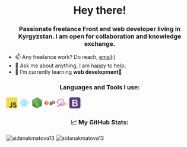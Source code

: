 <h1 align="center">Hey there!</h1> 
<h3 align="center">Passionate freelance Front end web developer living in Kyrgyzstan. I am open for collaboration and knowledge exchange.</h3>


- 📫 Any freelance work? Do reach, [email](http://akmatova.don@gmail.com/):)
- 💬 Ask me about anything, I am happy to help;
- 🌱 I’m currently learning **web development🚢**







<h3 align="center">Languages and Tools I use:</h3> 


<code><img height="30" src="https://raw.githubusercontent.com/github/explore/80688e429a7d4ef2fca1e82350fe8e3517d3494d/topics/javascript/javascript.png"></code>
<code><img height="30" src="https://raw.githubusercontent.com/github/explore/80688e429a7d4ef2fca1e82350fe8e3517d3494d/topics/react/react.png"></code>
<code><img height="30" src="https://raw.githubusercontent.com/github/explore/80688e429a7d4ef2fca1e82350fe8e3517d3494d/topics/nodejs/nodejs.png"></code>
<code><img height="30" src="https://raw.githubusercontent.com/github/explore/80688e429a7d4ef2fca1e82350fe8e3517d3494d/topics/git/git.png"></code>
<code><img height="30" src="https://raw.githubusercontent.com/github/explore/80688e429a7d4ef2fca1e82350fe8e3517d3494d/topics/sass/sass.png"></code>
<code><img height="30" src="https://raw.githubusercontent.com/github/explore/80688e429a7d4ef2fca1e82350fe8e3517d3494d/topics/bootstrap/bootstrap.png"></code>


<h3 align="center">📈 My GitHub Stats:</h3>


<img align="center" src="https://github-readme-stats.vercel.app/api/top-langs/?username=aidanakmatova13&layout=compact" alt="aidanakmatova13" />
<img align="center" src="https://github-readme-stats.vercel.app/api?username=aidanakmatova13&show_icons=true" alt="aidanakmatova13" />
